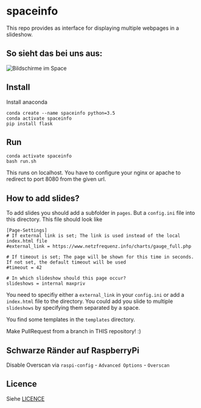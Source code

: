# spaceinfo

This repo provides as interface for displaying multiple webpages in a slideshow.

## So sieht das bei uns aus:
![Bildschirme im Space](spaceinfo.jpg)

## Install
Install anaconda
```
conda create --name spaceinfo python=3.5
conda activate spaceinfo
pip install flask
```

## Run
```
conda activate spaceinfo
bash run.sh
```

This runs on localhost. You have to configure your nginx or apache to redirect to port 8080 from the given url.

## How to add slides?
To add slides you should add a subfolder in `pages`. But a `config.ini` file into this directory. This file should look like
```
[Page-Settings]
# If external link is set; The link is used instead of the local index.html file
#external_link = https://www.netzfrequenz.info/charts/gauge_full.php

# If timeout is set; The page will be shown for this time in seconds. If not set, the default timeout will be used
#timeout = 42

# In which slideshow should this page occur?
slideshows = internal maxpriv
```
You need to specifiy either a `external_link` in your `config.ini` or add a `index.html` file to the directory. You could add you slide to multiple `slideshows` by specifying them separated by a space.

You find some templates in the `templates` directory.

Make PullRequest from a branch in THIS repository! :)

## Schwarze Ränder auf RaspberryPi
Disable Overscan via `raspi-config` - `Advanced Options` - `Overscan`

## Licence
Siehe [LICENCE](LICENCE.md)
